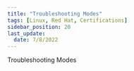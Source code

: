 ```yaml
---
title: "Troubleshooting Modes"
tags: [Linux, Red Hat, Certifications]
sidebar_position: 20
last_update:
  date: 7/8/2022
---
```


Troubleshooting Modes
